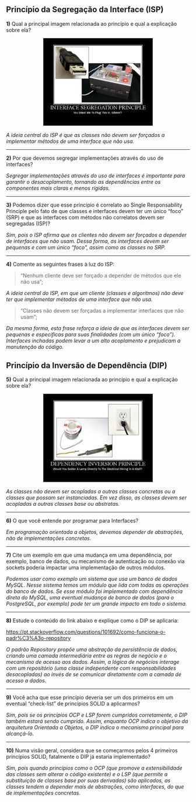 ## Princípio da Segregação da Interface (ISP)

**1)** Qual a principal imagem relacionada ao princípio e qual a explicação sobre ela?

<center>
    <img src="isp.png" alt="Princípio da Segregação da Interface" width="300"/>
</center>

*A ideia central do ISP é que as classes não devem ser forçados a implementar métodos de uma interface que não usa.*

---

**2)** Por que devemos segregar implementações através do uso de interfaces?

*Segregar implementações através do uso de interfaces é importante para garantir o desacoplamento, tornando as dependências entre os componentes mais claras e menos rígidas.*

---

**3)** Podemos dizer que esse princípio é correlato ao Single Responsability Principle pelo fato de que classes e interfaces devem ter um único “foco” (SRP) e que as interfaces com métodos não correlatos devem ser segregadas (ISP)?

*Sim, pois o ISP afirma que os clientes não devem ser forçados a depender de interfaces que não usam. Dessa forma, as interfaces devem ser pequenas e com um único “foco”, assim como as classes no SRP.*

---

**4)** Comente as seguintes frases à luz do ISP:
> “Nenhum cliente deve ser forçado a depender de métodos que ele não usa”;

*A ideia central do ISP, em que um cliente (classes e algoritmos) não deve ter que implementar métodos de uma interface que não usa.*

> “Classes não devem ser forçadas a implementar interfaces que não usam”;

*Da mesma forma, esta frase reforça a ideia de que as interfaces devem ser pequenas e específicas para suas finalidades (com um único “foco”). Interfaces inchadas podem levar a um alto acoplamento e prejudicam a manutenção do código.*

## Princípio da Inversão de Dependência (DIP)

**5)** Qual a principal imagem relacionada ao princípio e qual a explicação sobre ela?

<center>
    <img src="dip.png" alt="Princípio da Segregação da Interface" width="300"/>
</center>

*As classes não devem ser acopladas a outras classes concretas ou a classes que possam ser instanciadas. Em vez disso, as classes devem ser acopladas a outras classes base ou abstratas.*

---

**6)** O que você entende por programar para Interfaces?

*Em programação orientada a objetos, devemos depender de abstrações, não de implementações concretas.*

--- 

**7)** Cite um exemplo em que uma mudança em uma dependência, por exemplo, banco
de dados, ou mecanismo de autenticação ou conexão via sockets poderia impactar
uma implementação de outros módulos.

*Podemos usar como exemplo um sistema que usa um banco de dados MySQL. Nesse sistema temos um módulo que lida com todas as operações do banco de dados. Se esse módulo foi implementado com dependência direta do MySQL, uma eventual mudança de banco de dados (para o PostgreSQL, por exemplo) pode ter um grande impacto em todo o sistema.*

---

**8)** Estude o conteúdo do link abaixo e explique como o DIP se aplicaria:

https://pt.stackoverflow.com/questions/101692/como-funciona-o-padr%C3%A3o-repository

*O padrão Repository propõe uma abstração da persistência de dados, criando uma camada intermediária entre as regras de negócio e o mecanismo de acesso aos dados. Assim, a lógica de negócios interage com um repositório (uma classe independente com responsabilidades desacopladas) ao invés de se comunicar diretamente com a camada de acesso a dados.*

---

**9)** Você acha que esse princípio deveria ser um dos primeiros em um eventual
“check-list” de princípios SOLID a aplicarmos?

*Sim, pois se os princípios OCP e LSP forem cumpridos corretamente, o DIP também estará sendo cumprido. Assim, enquanto OCP indica o objetivo da arquitetura Orientada a Objetos, o DIP indica o mecanismo principal para alcançá-lo.*

---

**10)** Numa visão geral, considera que se começarmos pelos 4 primeiros princípios
SOLID, fatalmente o DIP já estaria implementado?

*Sim, pois quando princípios como o OCP (que promove a extensibilidade das classes sem alterar o código existente) e o LSP (que permite a substituição de classes base por suas derivadas) são aplicados, as classes tendem a depender mais de abstrações, como interfaces, do que de implementações concretas.*
